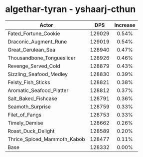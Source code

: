 # algethar-tyran - yshaarj-cthun
| Actor | DPS | Increase |
|---|:---:|:---:|
|Fated_Fortune_Cookie|129029|0.54%|
|Draconic_Augment_Rune|129019|0.54%|
|Great_Cerulean_Sea|128940|0.47%|
|Thousandbone_Tongueslicer|128926|0.46%|
|Revenge_Served_Cold|128879|0.43%|
|Sizzling_Seafood_Medley|128830|0.39%|
|Feisty_Fish_Sticks|128821|0.38%|
|Aromatic_Seafood_Platter|128812|0.37%|
|Salt_Baked_Fishcake|128791|0.36%|
|Seamoth_Surprise|128759|0.33%|
|Filet_of_Fangs|128753|0.33%|
|Timely_Demise|128662|0.26%|
|Roast_Duck_Delight|128589|0.20%|
|Thrice_Spiced_Mammoth_Kabob|128477|0.11%|
|Base|128332|0.00%|
